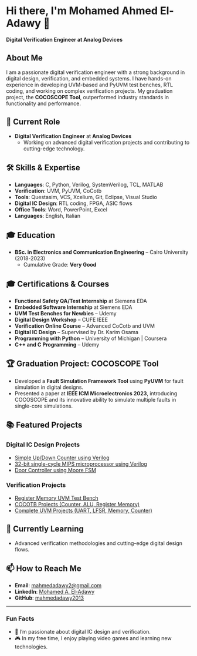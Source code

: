 # Hi there, I'm Mohamed Ahmed El-Adawy 👋

**Digital Verification Engineer at Analog Devices**

## About Me
I am a passionate digital verification engineer with a strong background in digital design, verification, and embedded systems. I have hands-on experience in developing UVM-based and PyUVM test benches, RTL coding, and working on complex verification projects. My graduation project, the **COCOSCOPE Tool**, outperformed industry standards in functionality and performance.

## 💼 Current Role
- **Digital Verification Engineer** at **Analog Devices**
  - Working on advanced digital verification projects and contributing to cutting-edge technology.

## 🛠 Skills & Expertise
- **Languages**: C, Python, Verilog, SystemVerilog, TCL, MATLAB
- **Verification**: UVM, PyUVM, CoCotb
- **Tools**: Questasim, VCS, Xcelium, Git, Eclipse, Visual Studio
- **Digital IC Design**: RTL coding, FPGA, ASIC flows
- **Office Tools**: Word, PowerPoint, Excel
- **Languages**: English, Italian

## 🎓 Education
- **BSc. in Electronics and Communication Engineering** – Cairo University (2018-2023)
  - Cumulative Grade: **Very Good**

## 🎓 Certifications & Courses
- **Functional Safety QA/Test Internship** at Siemens EDA
- **Embedded Software Internship** at Siemens EDA
- **UVM Test Benches for Newbies** – Udemy
- **Digital Design Workshop** – CUFE IEEE
- **Verification Online Course** – Advanced CoCotb and UVM
- **Digital IC Design** – Supervised by Dr. Karim Osama
- **Programming with Python** – University of Michigan | Coursera
- **C++ and C Programming** – Udemy

## 🏆 Graduation Project: COCOSCOPE Tool
- Developed a **Fault Simulation Framework Tool** using **PyUVM** for fault simulation in digital designs.
- Presented a paper at **IEEE ICM Microelectronics 2023**, introducing COCOSCOPE and its innovative ability to simulate multiple faults in single-core simulations.

## 📚 Featured Projects
### Digital IC Design Projects
- [Simple Up/Down Counter using Verilog](https://github.com/mahmedadawy2013/UpDownCounter)
- [32-bit single-cycle MIPS microprocessor using Verilog](https://github.com/mahmedadawy2013/MIPS)
- [Door Controller using Moore FSM](https://github.com/mahmedadawy2013/DoorController)

### Verification Projects
- [Register Memory UVM Test Bench](https://github.com/mahmedadawy2013/UVM_RegisterMemory)
- [COCOTB Projects (Counter, ALU, Register Memory)](https://github.com/mahmedadawy2013/COCOTB)
- [Complete UVM Projects (UART, LFSR, Memory, Counter)](https://github.com/mahmedadawy2013/UVM)

## 🌱 Currently Learning
- Advanced verification methodologies and cutting-edge digital design flows.

## 📫 How to Reach Me
- **Email**: [mahmedadawy2@gmail.com](mailto:mahmedadawy2@gmail.com)
- **LinkedIn**: [Mohamed A. El-Adawy](https://www.linkedin.com/in/mohamed-a-eladawy-530315196)
- **GitHub**: [mahmedadawy2013](https://github.com/mahmedadawy2013)

---

### Fun Facts
- 🚀 I’m passionate about digital IC design and verification.
- 🎮 In my free time, I enjoy playing video games and learning new technologies.
